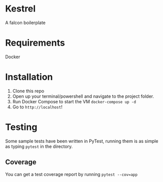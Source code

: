 # Kestrel
A falcon boilerplate

# Requirements
Docker

# Installation
1. Clone this repo
2. Open up your terminal/powershell and navigate to the project folder.
3. Run Docker Compose to start the VM
`docker-compose up -d`
4. Go to `http://localhost`!


# Testing
Some sample tests have been written in PyTest, running them is as simple as typing `pytest` in the
directory.

## Coverage
You can get a test coverage report by running
`pytest --cov=app`
